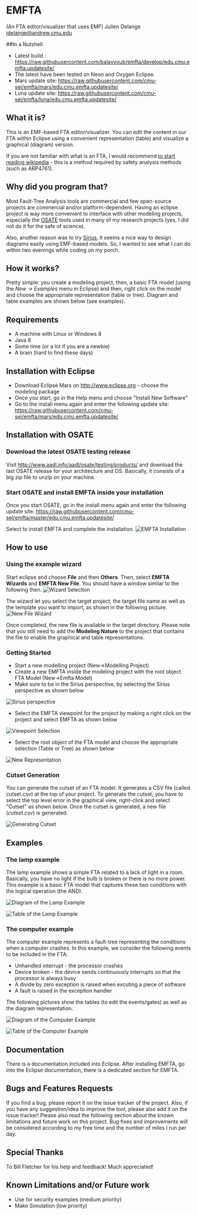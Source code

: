 
# EMFTA
(An FTA editor/visualizer that uses EMF)
                             Julien Delange <jdelange@andrew.cmu.edu>

##In a Nutshell
* Latest build : https://raw.githubusercontent.com/balayyoub/emfta/develop/edu.cmu.emfta.updatesite/
* The latest have been tested on Neon and Oxygen Eclipse.
* Mars update site: https://raw.githubusercontent.com/cmu-sei/emfta/mars/edu.cmu.emfta.updatesite/
* Luna update site: https://raw.githubusercontent.com/cmu-sei/emfta/luna/edu.cmu.emfta.updatesite/

## What it is?
This is an EMF-based FTA editor/visualizer. You can edit the content
in our FTA within Eclipse using a convenient representation (table)
and visualize a graphical (diagram) version.

If you are not familiar with what is an FTA, I would recommend
[to start reading wikipedia](http://en.wikipedia.org/wiki/Fault_tree_analysis) - this
is a method required by safety analysis methods (such as ARP4761).


## Why did you program that?
Most Fault-Tree Analysis tools are commercial and few open-source projects
are commercial and/or platform-dependent. Having an eclipse project
is way more convenient to interface with other modeling projects, 
especially the [OSATE](https://github.com/osate) tools used in many
of my research projects (yes, I did not do it for the safe of science).

Also, another reason was to try [Sirius](https://www.eclipse.org/sirius/), it
seems a nice way to design diagrams easily using EMF-based models. So, I wanted
to see what I can do within two evenings while coding on my porch.


## How it works?
Pretty simple: you create a modeling project, then, a basic FTA model
(using the *New* -> *Examples* menu in Eclipse) and then, right click
on the model and choose the appropriate representation (table
or tree). Diagram and table examples are shown below (see examples).

## Requirements
* A machine with Linux or Windows 8
* Java 8
* Some time (or a lot if you are a newbie)
* A brain (hard to find these days)

## Installation with Eclipse
* Download Eclipse Mars on http://www.eclipse.org - choose the modeling package
* Once you start, go in the Help menu and choose "Install New Software"
* Go to the install menu again and enter the following update site: https://raw.githubusercontent.com/cmu-sei/emfta/mars/edu.cmu.emfta.updatesite/


## Installation with OSATE
### Download the latest OSATE testing release 
Visit http://www.aadl.info/aadl/osate/testing/products/ and download
the last OSATE release for your architecture and OS. Basically,
it consists of a big zip file to unzip on your machine.

### Start OSATE and install EMFTA inside your installation
Once you start OSATE, go in the install menu again and enter the 
following update site: https://raw.githubusercontent.com/cmu-sei/emfta/master/edu.cmu.emfta.updatesite/

Select to install EMFTA and complete the installation.
![EMFTA Installation](https://raw.githubusercontent.com/cmu-sei/emfta/master/doc/pics/emfta-install.png "Installation of EMFTA")


## How to use

### Using the example wizard
Start eclipse and choose **File** and then **Others**. Then, select **EMFTA Wizards** and **EMFTA New File**.
You should have a window similar to the following then.
![Wizard Selection](https://raw.githubusercontent.com/cmu-sei/emfta/master/doc/pics/wizard-selection.png "Wizard Selection")

The wizard let you select the target project, the target file name as well as the template you want to import, as shown in the following picture.
![New File Wizard](https://raw.githubusercontent.com/cmu-sei/emfta/master/doc/pics/wizard-page2.png "New File Wizard")

Once completed, the new file is available in the target directory. Please note that you still need to add the **Modeling Nature** to the project that contains the file to enable the graphical and table representations.

### Getting Started
* Start a new modelling project (New->Modelling Project)
* Create a new EMFTA inside the modeling project with the root object FTA Model (New->Emfta Model)
* Make sure to be in the Sirius perspective, by selecting the Sirius perspective as shown below

![Sirius perspective](https://raw.githubusercontent.com/cmu-sei/emfta/master/doc/pics/sirius-perspective.png "Sirius Perspective")


* Select the EMFTA viewpoint for the project by making a right click on the project and select EMFTA as shown below

![Viewpoint Selection](https://raw.githubusercontent.com/cmu-sei/emfta/master/doc/pics/viewpoint-selection.png "Viewpoint Selection")

* Select the root object of the FTA model and choose the appropriate selection (Table or Tree) as shown below

![New Representation](https://raw.githubusercontent.com/cmu-sei/emfta/master/doc/pics/new-representation.png "New Representation")


### Cutset Generation
You can generate the cutset of an FTA model. It generates a CSV file (called cutset.csv) at the top of your project.
To generate the cutset, you have to select the top level error in the graphical view, right-click and select "Cutset"
as shown below. Once the cutset is generated, a new file (*cutset.csv*) is generated.

![Generating Cutset](https://raw.githubusercontent.com/cmu-sei/emfta/master/doc/pics/cutset.png "Generating Cutset")


## Examples

### The lamp example
The lamp example shows a simple FTA related to a lack of light
in a room. Basically, you have no light if the bulb is broken
or there is no more power. This example is a basic FTA model
that captures these two conditions with the logical operation (the AND).


![Diagram of the Lamp Example](https://github.com/cmu-sei/emfta/raw/master/example.emfta/imgs/example1-diagram.png "Diagram of the lamp example")


![Table of the Lamp Example](https://github.com/cmu-sei/emfta/raw/master/example.emfta/imgs/example1-table.png "Table for editing the Gates/Events of the lamp example")


### The computer example
The computer example represents a fault-tree representing
the conditions when a computer crashes. In this
example, we consider the following events to be included in the FTA:
* Unhandled interrupt - the processor crashes
* Device broken - the device sends continuously interrupts so that the processor is always busy
* A divide by zero exception is raised when excuting a piece of software
* A fault is raised in the exception handler

The following pictures show the tables (to edit the events/gates) as well as the diagram representation.

![Diagram of the Computer Example](https://github.com/cmu-sei/emfta/raw/master/example.emfta/imgs/example2-diagram.png "Diagram of the computer example")

![Table of the Computer Example](https://github.com/cmu-sei/emfta/raw/master/example.emfta/imgs/example2-table.png "Table for editing the Gates/Events of the computer example")


## Documentation
There is a documentation included into Eclipse. After installing EMFTA,
go into the Eclipse documentation, there is a dedicated section for EMFTA.

## Bugs and Features Requests
If you find a bug, please report it on the issue tracker of the project.
Also, if you have any suggestion/idea to improve the tool, please also add it
on the issue tracker! Please also read the following section about the known
limitations and future work on this project. Bug fixes and improvements
will be considered according to my free time and the number of miles I run per day.

## Special Thanks
To Bill Fletcher for his help and feedback! Much appreciated!

## Known Limitations and/or Future work
* Use for security examples (medium priority)
* Make Simulation (low priority)
